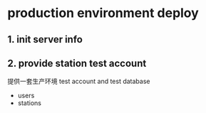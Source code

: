# production environment deploy

## 1. init server info 


## 2. provide station test account 

提供一套生产环境 test account and test database

- users
- stations  
